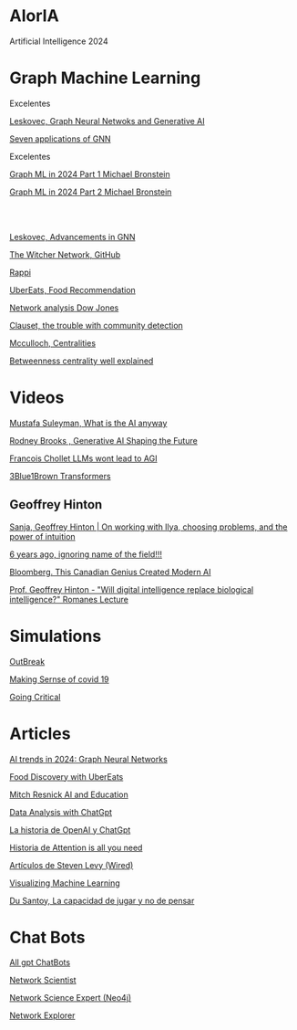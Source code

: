 # AIorIA
Artificial Intelligence 2024

# Graph Machine Learning

Excelentes

[Leskovec, Graph Neural Netwoks and Generative AI](https://www.youtube.com/watch?v=kk6gARgR-d8&t=1204s)

[Seven applications of GNN](https://www.youtube.com/watch?v=9QH6jnwqrAk&t=44s)

Excelentes

[Graph ML in 2024 Part 1 Michael Bronstein](https://towardsdatascience.com/graph-geometric-ml-in-2024-where-we-are-and-whats-next-part-i-theory-architectures-3af5d38376e1#79aa)

[Graph ML in 2024 Part 2 Michael Bronstein](https://towardsdatascience.com/graph-geometric-ml-in-2024-where-we-are-and-whats-next-part-ii-applications-1ed786f7bf63)

<br>
</br>

[Leskovec, Advancements in GNN](https://www.youtube.com/watch?v=oWurWiToUko&t=373s)

[The Witcher Network, GitHub](https://github.com/thu-vu92/the_witcher_network)

[Rappi](https://www.youtube.com/watch?v=t_IC3_V2-98&t=1913s)

[UberEats, Food Recommendation](https://www.youtube.com/watch?v=9O9osybNvyY)

[Network analysis  Dow Jones](https://www.youtube.com/watch?v=x6PNcuZk83g)

[Clauset, the trouble with community detection](https://www.youtube.com/watch?v=cWFhxiRmHPo)

[Mcculloch, Centralities](https://www.youtube.com/watch?v=iiVeQkIELyc)

[Betweenness centrality well explained](https://www.youtube.com/watch?v=gOAG507pi14)


# Videos

[Mustafa Suleyman, What is the AI anyway](https://youtu.be/KKNCiRWd_j0?si=OaIpZtLs_KBnaBM-)

[Rodney Brooks , Generative AI Shaping the Future](https://www.youtube.com/watch?v=pgrzEHJTPPM&t=2430s)

[Francois Chollet LLMs wont lead to AGI](https://www.youtube.com/watch?v=UakqL6Pj9xo&t=840s)

[3Blue1Brown Transformers](https://www.youtube.com/watch?v=wjZofJX0v4M&t=187s)


## Geoffrey Hinton

[Sanja, Geoffrey Hinton | On working with Ilya, choosing problems, and the power of intuition](https://www.youtube.com/watch?v=n4IQOBka8bc)

[6 years ago, ignoring name of the field!!!](https://www.youtube.com/watch?v=zl99IZvW7rE&t=300s)

[Bloomberg. This Canadian Genius Created Modern AI](https://www.youtube.com/watch?v=l9RWTMNnvi4)

[Prof. Geoffrey Hinton - "Will digital intelligence replace biological intelligence?" Romanes Lecture](https://www.youtube.com/watch?v=N1TEjTeQeg0)



# Simulations

[OutBreak](http://www.r2d3.us/covid-19/)

[Making Sernse of covid 19](http://www.r2d3.us/covid-19/)

[Going Critical](https://meltingasphalt.com/interactive/going-critical/)


# Articles

[AI trends in 2024: Graph Neural Networks](https://www.assemblyai.com/blog/ai-trends-graph-neural-networks/)

[Food Discovery with UberEats](https://www.uber.com/en-CO/blog/uber-eats-graph-learning/)


[Mitch Resnick AI and Education](https://mit-genai.pubpub.org/pub/gj6eod3e/release/2?from=10915&to=11045)

[Data Analysis with ChatGpt](https://openai.com/index/improvements-to-data-analysis-in-chatgpt/)

[La historia de OpenAI y ChatGpt](https://es.wired.com/articulos/openai-y-todos-los-lideres-en-inteligencia-artificial)

[Historia de Attention is all you need](https://es.wired.com/articulos/como-ocho-empleados-de-google-inventaron-la-inteligencia-artificial-moderna)

[Artículos de Steven Levy (Wired)](https://es.wired.com/autor/steven-levy)

[Visualizing Machine Learning](https://jalammar.github.io/)

[Du Santoy, La capacidad de jugar y no de pensar](https://www.bbc.com/mundo/articles/c6ppgkvdldwo)

# Chat Bots

[All gpt ChatBots](https://chatgpt.com/gpts)

[Network Scientist](https://chatgpt.com/g/g-b9jJ0UMWz-network-scientist)

[Network Science Expert (Neo4j)](https://chatgpt.com/g/g-Nh3ejxF3x-neo4j-and-network-science-expert)

[Network Explorer](https://chatgpt.com/g/g-V3G9B4dOB-network-explorer)
